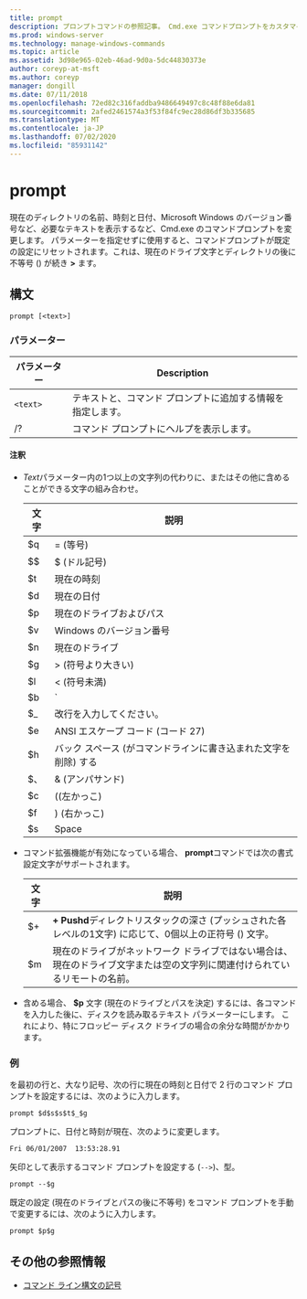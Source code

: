 ```yaml
---
title: prompt
description: プロンプトコマンドの参照記事。 Cmd.exe コマンドプロンプトをカスタマイズします。
ms.prod: windows-server
ms.technology: manage-windows-commands
ms.topic: article
ms.assetid: 3d98e965-02eb-46ad-9d0a-5dc44830373e
author: coreyp-at-msft
ms.author: coreyp
manager: dongill
ms.date: 07/11/2018
ms.openlocfilehash: 72ed82c316faddba9486649497c8c48f88e6da81
ms.sourcegitcommit: 2afed2461574a3f53f84fc9ec28d86df3b335685
ms.translationtype: MT
ms.contentlocale: ja-JP
ms.lasthandoff: 07/02/2020
ms.locfileid: "85931142"
---
```

# <a name="prompt"></a>prompt

現在のディレクトリの名前、時刻と日付、Microsoft Windows のバージョン番号など、必要なテキストを表示するなど、Cmd.exe のコマンドプロンプトを変更します。 パラメーターを指定せずに使用すると、コマンドプロンプトが既定の設定にリセットされます。これは、現在のドライブ文字とディレクトリの後に不等号 () が続き **>** ます。

## <a name="syntax"></a>構文

```
prompt [<text>]
```

### <a name="parameters"></a>パラメーター

| パラメーター | Description |
|--|--|
| `<text>` | テキストと、コマンド プロンプトに追加する情報を指定します。 |
| /? | コマンド プロンプトにヘルプを表示します。 |

#### <a name="remarks"></a>注釈

- *Text*パラメーター内の1つ以上の文字列の代わりに、またはその他に含めることができる文字の組み合わせ。

    | 文字 | 説明 |
    |--|--|
    | $q | = (等号) |
    | $$ | $ (ドル記号) |
    | $t | 現在の時刻 |
    | $d | 現在の日付 |
    | $p | 現在のドライブおよびパス |
    | $v | Windows のバージョン番号 |
    | $n | 現在のドライブ |
    | $g | > (符号より大きい) |
    | $l | < (符号未満) |
    | $b | `|`(パイプ記号) |
    | $_ | 改行を入力してください。 |
    | $e | ANSI エスケープ コード (コード 27) |
    | $h | バック スペース (がコマンドラインに書き込まれた文字を削除) する |
    | $、 | & (アンパサンド) |
    | $c | ((左かっこ) |
    | $f | ) (右かっこ) |
    | $s | Space |

- コマンド拡張機能が有効になっている場合、 **prompt**コマンドでは次の書式設定文字がサポートされます。

    | 文字 | 説明 |
    |--|--|
    | $+ | **+** **Pushd**ディレクトリスタックの深さ (プッシュされた各レベルの1文字) に応じて、0個以上の正符号 () 文字。 |
    | $m | 現在のドライブがネットワーク ドライブではない場合は、現在のドライブ文字または空の文字列に関連付けられているリモートの名前。 |

- 含める場合、 **$p** 文字 (現在のドライブとパスを決定) するには、各コマンドを入力した後に、ディスクを読み取るテキスト パラメーターにします。 これにより、特にフロッピー ディスク ドライブの場合の余分な時間がかかります。

### <a name="examples"></a>例

を最初の行と、大なり記号、次の行に現在の時刻と日付で 2 行のコマンド プロンプトを設定するには、次のように入力します。

```
prompt $d$s$s$t$_$g
```

プロンプトに、日付と時刻が現在、次のように変更します。

```
Fri 06/01/2007  13:53:28.91
```

矢印として表示するコマンド プロンプトを設定する (`-->`)、型。

```
prompt --$g
```

既定の設定 (現在のドライブとパスの後に不等号) をコマンド プロンプトを手動で変更するには、次のように入力します。

```
prompt $p$g
```

## <a name="additional-references"></a>その他の参照情報

- [コマンド ライン構文の記号](command-line-syntax-key.md)
